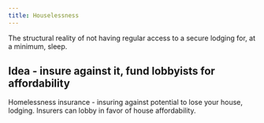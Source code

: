 ```yaml
---
title: Houselessness
---
```


The structural reality of not having regular access to a secure lodging for, at a minimum, sleep.

## Idea - insure against it, fund lobbyists for affordability
Homelessness insurance - insuring against potential to lose your house, lodging. Insurers can lobby in favor of house affordability.